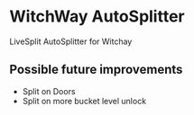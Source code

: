 # WitchWay AutoSplitter

LiveSplit AutoSplitter for Witchay  

## Possible future improvements

- Split on Doors
- Split on more bucket level unlock
